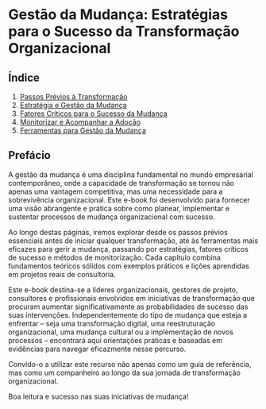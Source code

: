 # Gestão da Mudança: Estratégias para o Sucesso da Transformação Organizacional

## Índice

1. [Passos Prévios à Transformação](#passos-prévios-à-transformação)
2. [Estratégia e Gestão da Mudança](#estratégia-e-gestão-da-mudança)
3. [Fatores Críticos para o Sucesso da Mudança](#fatores-críticos-para-o-sucesso-da-mudança)
4. [Monitorizar e Acompanhar a Adoção](#monitorizar-e-acompanhar-a-adoção)
5. [Ferramentas para Gestão da Mudança](#ferramentas-para-gestão-da-mudança)

## Prefácio

A gestão da mudança é uma disciplina fundamental no mundo empresarial contemporâneo, onde a capacidade de transformação se tornou não apenas uma vantagem competitiva, mas uma necessidade para a sobrevivência organizacional. Este e-book foi desenvolvido para fornecer uma visão abrangente e prática sobre como planear, implementar e sustentar processos de mudança organizacional com sucesso.

Ao longo destas páginas, iremos explorar desde os passos prévios essenciais antes de iniciar qualquer transformação, até às ferramentas mais eficazes para gerir a mudança, passando por estratégias, fatores críticos de sucesso e métodos de monitorização. Cada capítulo combina fundamentos teóricos sólidos com exemplos práticos e lições aprendidas em projetos reais de consultoria.

Este e-book destina-se a líderes organizacionais, gestores de projeto, consultores e profissionais envolvidos em iniciativas de transformação que procuram aumentar significativamente as probabilidades de sucesso das suas intervenções. Independentemente do tipo de mudança que esteja a enfrentar – seja uma transformação digital, uma reestruturação organizacional, uma mudança cultural ou a implementação de novos processos – encontrará aqui orientações práticas e baseadas em evidências para navegar eficazmente nesse percurso.

Convido-o a utilizar este recurso não apenas como um guia de referência, mas como um companheiro ao longo da sua jornada de transformação organizacional.

Boa leitura e sucesso nas suas iniciativas de mudança!
